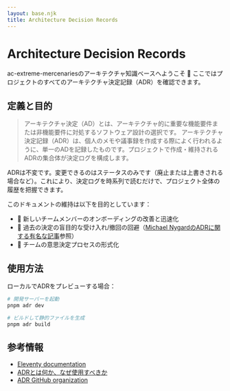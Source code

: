```yaml
---
layout: base.njk
title: Architecture Decision Records
---
```


# Architecture Decision Records

ac-extreme-mercenariesのアーキテクチャ知識ベースへようこそ 👋
ここではプロジェクトのすべてのアーキテクチャ決定記録（ADR）を確認できます。

## 定義と目的

> アーキテクチャ決定（AD）とは、アーキテクチャ的に重要な機能要件または非機能要件に対処するソフトウェア設計の選択です。
> アーキテクチャ決定記録（ADR）は、個人のメモや議事録を作成する際によく行われるように、単一のADを記録したものです。プロジェクトで作成・維持されるADRの集合体が決定ログを構成します。

ADRは不変です。変更できるのはステータスのみです（廃止または上書きされる場合など）。これにより、決定ログを時系列で読むだけで、プロジェクト全体の履歴を把握できます。

このドキュメントの維持は以下を目的としています：

- 🚀 新しいチームメンバーのオンボーディングの改善と迅速化
- 🔭 過去の決定の盲目的な受け入れ/撤回の回避（[Michael NygardのADRに関する有名な記事](https://cognitect.com/blog/2011/11/15/documenting-architecture-decisions.html)参照）
- 🤝 チームの意思決定プロセスの形式化

## 使用方法

ローカルでADRをプレビューする場合：

```bash
# 開発サーバーを起動
pnpm adr dev

# ビルドして静的ファイルを生成
pnpm adr build
```

## 参考情報

- [Eleventy documentation](https://www.11ty.dev/)
- [ADRとは何か、なぜ使用すべきか](https://github.com/joelparkerhenderson/architecture_decision_record#what-is-an-architecture-decision-record)
- [ADR GitHub organization](https://adr.github.io/)
